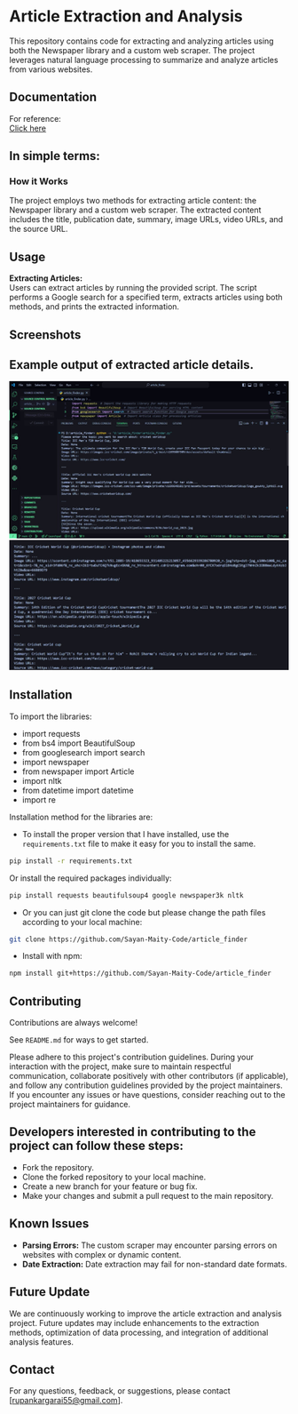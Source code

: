 # Article Extraction and Analysis
This repository contains code for extracting and analyzing articles using both the Newspaper library and a custom web scraper. The project leverages natural language processing to summarize and analyze articles from various websites.

## Documentation
For reference:  
[Click here](https://towardsdatascience.com/scrape-and-summarize-news-articles-in-5-lines-of-python-code-175f0e5c7dfc?gi=9e8922afc18b)

## In simple terms:

### How it Works
The project employs two methods for extracting article content: the Newspaper library and a custom web scraper. The extracted content includes the title, publication date, summary, image URLs, video URLs, and the source URL.

## Usage
**Extracting Articles:**  
Users can extract articles by running the provided script. The script performs a Google search for a specified term, extracts articles using both methods, and prints the extracted information.

## Screenshots
## Example output of extracted article details.
![Example Output](https://github.com/RupankarGarai2003/Article-Finder/blob/main/images/article.jpg)
![Example Output](https://github.com/RupankarGarai2003/Article-Finder/blob/main/images/article_2.jpg)
                        

## Installation
To import the libraries:
- import requests
- from bs4 import BeautifulSoup
- from googlesearch import search
- import newspaper
- from newspaper import Article
- import nltk
- from datetime import datetime
- import re

Installation method for the libraries are:

- To install the proper version that I have installed, use the `requirements.txt` file to make it easy for you to install the same.

```bash
pip install -r requirements.txt
```

Or install the required packages individually:
```bash
pip install requests beautifulsoup4 google newspaper3k nltk
```

- Or you can just git clone the code but please change the path files according to your local machine:
```bash
git clone https://github.com/Sayan-Maity-Code/article_finder
```

- Install with npm:
```bash
npm install git+https://github.com/Sayan-Maity-Code/article_finder
```

## Contributing
Contributions are always welcome!

See `README.md` for ways to get started.

Please adhere to this project's contribution guidelines. During your interaction with the project, make sure to maintain respectful communication, collaborate positively with other contributors (if applicable), and follow any contribution guidelines provided by the project maintainers. If you encounter any issues or have questions, consider reaching out to the project maintainers for guidance.

## Developers interested in contributing to the project can follow these steps:
- Fork the repository.
- Clone the forked repository to your local machine.
- Create a new branch for your feature or bug fix.
- Make your changes and submit a pull request to the main repository.

## Known Issues
- **Parsing Errors:** The custom scraper may encounter parsing errors on websites with complex or dynamic content.
- **Date Extraction:** Date extraction may fail for non-standard date formats.

## Future Update
We are continuously working to improve the article extraction and analysis project. Future updates may include enhancements to the extraction methods, optimization of data processing, and integration of additional analysis features.

## Contact
For any questions, feedback, or suggestions, please contact [rupankargarai55@gmail.com].
